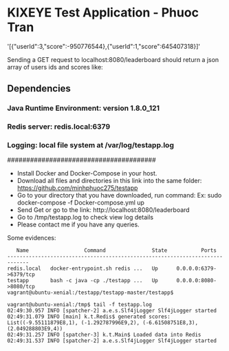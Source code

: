 # KIXEYE Test Application - Phuoc Tran

'[{"userId":3,"score":-950776544},{"userId":1,"score":645407318}]'

Sending a GET request to localhost:8080/leaderboard should return a json array of users ids and scores like:

## Dependencies

### Java Runtime Environment: version 1.8.0_121
### Redis server: redis.local:6379
### Logging: local file system at /var/log/testapp.log

#######################################

- Install Docker and Docker-Compose in your host.
- Download all files and directories in this link into the same folder: https://github.com/minhphuoc275/testapp
- Go to your directory that you have downloaded, run command:
    Ex: sudo docker-compose -f Docker-compose.yml up
- Send Get or go to the link: http://localhost:8080/leaderboard
- Go to /tmp/testapp.log to check view log details
- Please contact me if you have any queries.

Some evidences:

```vagrant@ubuntu-xenial:/testapp/testapp-master/testapp$ sudo docker-compose ps
   Name                  Command               State           Ports         
-----------------------------------------------------------------------------
redis.local   docker-entrypoint.sh redis ...   Up      0.0.0.0:6379->6379/tcp
testapp       bash -c java -cp ./testapp ...   Up      0.0.0.0:8080->8080/tcp
vagrant@ubuntu-xenial:/testapp/testapp-master/testapp$

vagrant@ubuntu-xenial:/tmp$ tail -f testapp.log 
02:49:30.957 INFO [spatcher-2] a.e.s.Slf4jLogger Slf4jLogger started
02:49:31.079 INFO [main] k.t.Redis$ generated scores: List((-9.55111879E8,1), (-1.292787996E9,2), (-6.61508751E8,3), (2.049288803E9,4))
02:49:31.257 INFO [spatcher-3] k.t.Main$ Loaded data into Redis
02:49:31.537 INFO [spatcher-2] a.e.s.Slf4jLogger Slf4jLogger started
```
